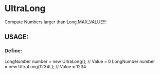 # UltraLong
Compute Numbers larger than Long.MAX_VALUE!!!

## USAGE:
### Define:
LongNumber number = new UltraLong(); // Value = 0
LongNumber number = new UltraLong(1234L); // Value = 1234
